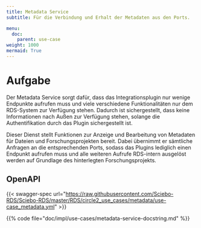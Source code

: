 ```yaml
---
title: Metadata Service
subtitle: Für die Verbindung und Erhalt der Metadaten aus den Ports.

menu:
  doc:
    parent: use-case
weight: 1000
mermaid: True
---
```


# Aufgabe

Der Metadata Service sorgt dafür, dass das Integrationsplugin nur wenige Endpunkte aufrufen muss und viele verschiedene Funktionalitäten nur dem RDS-System zur Verfügung stehen. Dadurch ist sichergestellt, dass keine Informationen nach Außen zur Verfügung stehen, solange die Authentifikation durch das Plugin sichergestellt ist.

Dieser Dienst stellt Funktionen zur Anzeige und Bearbeitung von Metadaten für Dateien und Forschungsprojekten bereit. Dabei übernimmt er sämtliche Anfragen an die entsprechenden Ports, sodass das Plugins lediglich einen Endpunkt aufrufen muss und alle weiteren Aufrufe RDS-intern ausgelöst werden auf Grundlage des hinterlegten Forschungsprojekts.

## OpenAPI

{{< swagger-spec url="https://raw.githubusercontent.com/Sciebo-RDS/Sciebo-RDS/master/RDS/circle2_use_cases/metadata/use-case_metadata.yml"  >}}

{{% code file="doc/impl/use-cases/metadata-service-docstring.md" %}}
